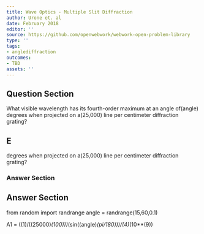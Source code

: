 ```yaml
---
title: Wave Optics - Multiple Slit Diffraction
author: Urone et. al
date: February 2018
editor: ''
source: https://github.com/openwebwork/webwork-open-problem-library
type: ''
tags:
- anglediffraction
outcomes:
- TBD
assets: ''
---
```


## Question Section 

What visible wavelength has its fourth-order maximum at an angle of(angle) degrees  when projected on a(25,000) line per centimeter diffraction grating?
## E
degrees  when projected on a(25,000) line per centimeter diffraction grating?
### Answer Section


## Answer Section

from random import randrange
angle = randrange(15,60,0.1)

A1 = ((1)/((25000)*(100)))*(sin((angle)*(pi/180)))/(4)*(10**(9))